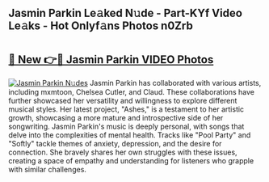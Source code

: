 ## Jasmin Parkin Le𝚊ked N𝚞de - Part-KYf Video Le𝚊ks - Hot Onlyf𝚊ns Photos n0Zrb

# <h2><a href="http://ac33024.deff.icu/?id=Jasmin+Parkin">🔗 New 👉🔴 Jasmin Parkin VIDEO Photos</a></h2>

[![Jasmin Parkin N𝚞des](https://i.imgur.com/rIISA9y.gif)](http://ac33024.deff.icu/?id=Jasmin+Parkin)
Jasmin Parkin has collaborated with various artists, including mxmtoon, Chelsea Cutler, and Claud. These collaborations have further showcased her versatility and willingness to explore different musical styles. Her latest project, "Ashes," is a testament to her artistic growth, showcasing a more mature and introspective side of her songwriting. Jasmin Parkin's music is deeply personal, with songs that delve into the complexities of mental health. Tracks like "Pool Party" and "Softly" tackle themes of anxiety, depression, and the desire for connection. She bravely shares her own struggles with these issues, creating a space of empathy and understanding for listeners who grapple with similar challenges.
